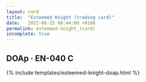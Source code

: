 ```yaml
---
layout: card
title:  "Esteemed Knight (trading card)"
date:   2022-06-25 08:44:00 +0100
permalink: esteemed-knight_(card)
incomplete: true
---
```


## DOAp &middot; EN-040 C

{% include templates/esteemed-knight-doap.html %}